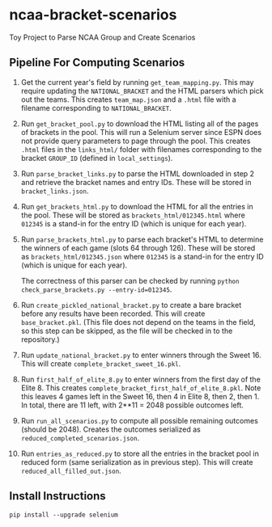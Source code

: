 # ncaa-bracket-scenarios
Toy Project to Parse NCAA Group and Create Scenarios

## Pipeline For Computing Scenarios

1. Get the current year's field by running `get_team_mapping.py`. This
   may require updating the `NATIONAL_BRACKET` and the HTML parsers
   which pick out the teams. This creates `team_map.json` and a `.html`
   file with a filename corresponding to `NATIONAL_BRACKET`.

1. Run `get_bracket_pool.py` to download the HTML listing all of the
   pages of brackets in the pool. This will run a Selenium server since
   ESPN does not provide query parameters to page through the pool. This
   creates `.html` files in the `links_html/` folder with filenames
   corresponding to the bracket `GROUP_ID` (defined in `local_settings`).

1. Run `parse_bracket_links.py` to parse the HTML downloaded in step 2 and
   retrieve the bracket names and entry IDs. These will be stored in
   `bracket_links.json`.

1. Run `get_brackets_html.py` to download the HTML for all the entries in the
   pool. These will be stored as `brackets_html/012345.html` where `012345`
   is a stand-in for the entry ID (which is unique for each year).

1. Run `parse_brackets_html.py` to parse each bracket's HTML to determine the
   winners of each game (slots 64 through 126). These will be stored as
   `brackets_html/012345.json` where `012345` is a stand-in for the entry
   ID (which is unique for each year).

   The correctness of this parser can be checked by running
   `python check_parse_brackets.py --entry-id=012345`.

1. Run `create_pickled_national_bracket.py` to create a bare bracket before
   any results have been recorded. This will create `base_bracket.pkl`.
   (This file does not depend on the teams in the field, so this step
    can be skipped, as the file will be checked in to the repository.)

1. Run `update_national_bracket.py` to enter winners through the Sweet 16.
   This will create `complete_bracket_sweet_16.pkl`.

1. Run `first_half_of_elite_8.py` to enter winners from the first day of
   the Elite 8. This creates `complete_bracket_first_half_of_elite_8.pkl`.
   Note this leaves 4 games left in the Sweet 16, then 4 in Elite 8, then
   2, then 1. In total, there are 11 left, with 2**11 = 2048 possible
   outcomes left.

1. Run `run_all_scenarios.py` to compute all possible remaining outcomes
   (should be 2048). Creates the outcomes serialized as
   `reduced_completed_scenarios.json`.

1. Run `entries_as_reduced.py` to store all the entries in the bracket pool
   in reduced form (same serialization as in previous step). This will
   create `reduced_all_filled_out.json`.

## Install Instructions

```
pip install --upgrade selenium
```
